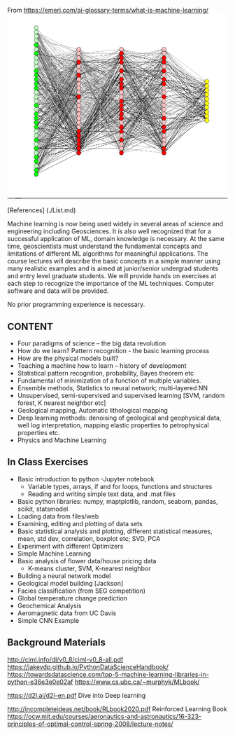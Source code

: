 From https://emerj.com/ai-glossary-terms/what-is-machine-learning/
![](dropnet.gif)

[References] (./List.md)

Machine learning is now being used widely in several areas of science and engineering including
Geosciences. It is also well recognized that for a successful application of ML, domain
knowledge is necessary. At the same time, geoscientists must understand the fundamental
concepts and limitations of different ML algorithms for meaningful applications. The course
lectures will describe the basic concepts in a simple manner using many realistic examples and is
aimed at junior/senior undergrad students and entry level graduate students. We will provide hands on exercises at each step to
recognize the importance of the ML techniques. Computer software and data will be provided.

No prior programming experience is necessary. 

## CONTENT
- Four paradigms of science – the big data revolution 
- How do we learn? Pattern recognition - the basic learning process
- How are the physical models built?
- Teaching a machine how to learn – history of development
- Statistical pattern recognition, probability, Bayes theorem etc
- Fundamental of minimization of a function of multiple variables.
- Ensemble methods, Statistics to neural network; multi-layered NN
- Unsupervised, semi-supervised and supervised learning [SVM, random forest, K nearest
    neighbor etc]
- Geological mapping, Automatic lithological mapping
- Deep learning methods: denoising of geological and geophysical data, well log interpretation, mapping elastic properties to petrophysical properties etc.
-  Physics and Machine Learning

## In Class Exercises
- Basic introduction to python
    -Jupyter notebook
    - Variable types, arrays, if and for loops, functions and structures
    - Reading and writing simple text data, and .mat files
 - Basic python libraries: numpy, maptplotlib, random, seaborn, pandas, scikit, statsmodel
 - Loading data from files/web
 - Examining, editing and plotting of data sets
 - Basic statistical analysis and plotting, different statistical measures, mean, std dev, correlation, boxplot etc; SVD, PCA
 - Experiment with different Optimizers
 - Simple Machine Learning
 - Basic analysis of flower data/house pricing data
    - K-means cluster, SVM, K-nearest neighbor
- Building a neural network model
- Geological model building [Jackson]
- Facies classification (from SEG competition)
- Global temperature change prediction
- Geochemical Analysis 
- Aeromagnetic data from UC Davis
- Simple CNN Example  

## Background Materials
http://ciml.info/dl/v0_8/ciml-v0_8-all.pdf
https://jakevdp.github.io/PythonDataScienceHandbook/
https://towardsdatascience.com/top-5-machine-learning-libraries-in-python-e36e3e0e02af
https://www.cs.ubc.ca/~murphyk/MLbook/


https://d2l.ai/d2l-en.pdf    Dive into Deep learning


http://incompleteideas.net/book/RLbook2020.pdf   Reinforced Learning Book
https://ocw.mit.edu/courses/aeronautics-and-astronautics/16-323-principles-of-optimal-control-spring-2008/lecture-notes/

